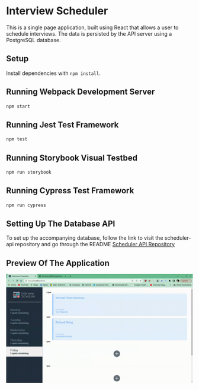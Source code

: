 # Interview Scheduler
This is a single page application, built using React that allows a user to schedule interviews. 
The data is persisted by the API server using a PostgreSQL database.

## Setup

Install dependencies with `npm install`.

## Running Webpack Development Server

```sh
npm start
```

## Running Jest Test Framework

```sh
npm test
```

## Running Storybook Visual Testbed

```sh
npm run storybook
```
## Running Cypress Test Framework

```sh
npm run cypress
```

## Setting Up The Database API
To set up the accompanying database, follow the link to visit the scheduler-api repository and go through the README 
[Scheduler API Repository](https://github.com/ksakuran/scheduler-api)

## Preview Of The Application
![](https://github.com/ksakuran/scheduler/blob/master/public/scheduler.gif?raw=true)
